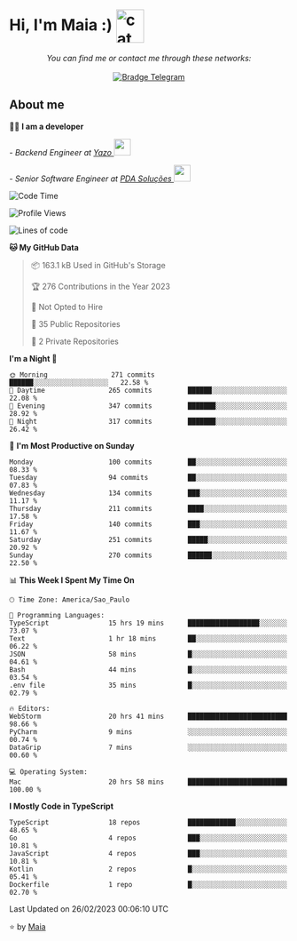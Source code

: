 <h1 align="left">Hi, I'm Maia :) 
<img src="https://emojis.slackmojis.com/emojis/images/1643509834/36299/black-cat.gif?1643509834" width="50" height="60" align="center"  alt="cat"/>
</h1>

<p align="center">
    <i>You can find me or contact me through these networks:</i>
    <br/><br/>
    <a href="https://t.me/mrootx" target="_blank">
        <img src="https://img.shields.io/badge/-Telegram-2CA5E0?logo=telegram&style=flat&logoColor=white" alt="Bradge Telegram" />
    </a>
</p>

## About me

:technologist: <strong>I am a developer</strong> <br>

<p><em> - Backend Engineer at <a href="https://yazo.com.br/">Yazo
</a><img src="https://media.giphy.com/media/WUlplcMpOCEmTGBtBW/giphy.gif" width="30"> 
</em></p>

<p><em> - Senior Software Engineer at <a href="https://pdasolucoes.com.br">PDA Soluções
</a><img src="https://media.giphy.com/media/WUlplcMpOCEmTGBtBW/giphy.gif" width="30"> 
</em></p>

<!--START_SECTION:waka-->
![Code Time](http://img.shields.io/badge/Code%20Time-1%2C693%20hrs%2023%20mins-blue)

![Profile Views](http://img.shields.io/badge/Profile%20Views-0-blue)

![Lines of code](https://img.shields.io/badge/From%20Hello%20World%20I%27ve%20Written-222.4%20thousand%20lines%20of%20code-blue)

**🐱 My GitHub Data** 

> 📦 163.1 kB Used in GitHub's Storage 
 > 
> 🏆 276 Contributions in the Year 2023
 > 
> 🚫 Not Opted to Hire
 > 
> 📜 35 Public Repositories 
 > 
> 🔑 2 Private Repositories 
 > 
**I'm a Night 🦉** 

```text
🌞 Morning                271 commits         ██████░░░░░░░░░░░░░░░░░░░   22.58 % 
🌆 Daytime                265 commits         ██████░░░░░░░░░░░░░░░░░░░   22.08 % 
🌃 Evening                347 commits         ███████░░░░░░░░░░░░░░░░░░   28.92 % 
🌙 Night                  317 commits         ███████░░░░░░░░░░░░░░░░░░   26.42 % 
```
📅 **I'm Most Productive on Sunday** 

```text
Monday                   100 commits         ██░░░░░░░░░░░░░░░░░░░░░░░   08.33 % 
Tuesday                  94 commits          ██░░░░░░░░░░░░░░░░░░░░░░░   07.83 % 
Wednesday                134 commits         ███░░░░░░░░░░░░░░░░░░░░░░   11.17 % 
Thursday                 211 commits         ████░░░░░░░░░░░░░░░░░░░░░   17.58 % 
Friday                   140 commits         ███░░░░░░░░░░░░░░░░░░░░░░   11.67 % 
Saturday                 251 commits         █████░░░░░░░░░░░░░░░░░░░░   20.92 % 
Sunday                   270 commits         ██████░░░░░░░░░░░░░░░░░░░   22.50 % 
```


📊 **This Week I Spent My Time On** 

```text
🕑︎ Time Zone: America/Sao_Paulo

💬 Programming Languages: 
TypeScript               15 hrs 19 mins      ██████████████████░░░░░░░   73.07 % 
Text                     1 hr 18 mins        ██░░░░░░░░░░░░░░░░░░░░░░░   06.22 % 
JSON                     58 mins             █░░░░░░░░░░░░░░░░░░░░░░░░   04.61 % 
Bash                     44 mins             █░░░░░░░░░░░░░░░░░░░░░░░░   03.54 % 
.env file                35 mins             █░░░░░░░░░░░░░░░░░░░░░░░░   02.79 % 

🔥 Editors: 
WebStorm                 20 hrs 41 mins      █████████████████████████   98.66 % 
PyCharm                  9 mins              ░░░░░░░░░░░░░░░░░░░░░░░░░   00.74 % 
DataGrip                 7 mins              ░░░░░░░░░░░░░░░░░░░░░░░░░   00.60 % 

💻 Operating System: 
Mac                      20 hrs 58 mins      █████████████████████████   100.00 % 
```

**I Mostly Code in TypeScript** 

```text
TypeScript               18 repos            ████████████░░░░░░░░░░░░░   48.65 % 
Go                       4 repos             ███░░░░░░░░░░░░░░░░░░░░░░   10.81 % 
JavaScript               4 repos             ███░░░░░░░░░░░░░░░░░░░░░░   10.81 % 
Kotlin                   2 repos             █░░░░░░░░░░░░░░░░░░░░░░░░   05.41 % 
Dockerfile               1 repo              █░░░░░░░░░░░░░░░░░░░░░░░░   02.70 % 
```




 Last Updated on 26/02/2023 00:06:10 UTC
<!--END_SECTION:waka-->

⭐️ by [Maia](https://github.com/gabrielmaialva33/)


